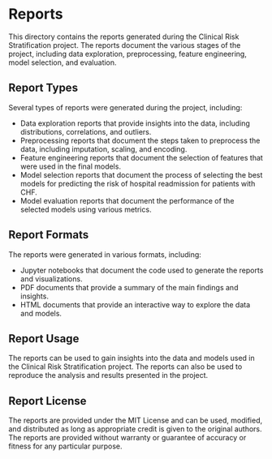 # Reports
This directory contains the reports generated during the Clinical Risk Stratification project. The reports document the various stages of the project, including data exploration, preprocessing, feature engineering, model selection, and evaluation.

## Report Types
Several types of reports were generated during the project, including:

* Data exploration reports that provide insights into the data, including distributions, correlations, and outliers.
* Preprocessing reports that document the steps taken to preprocess the data, including imputation, scaling, and encoding.
* Feature engineering reports that document the selection of features that were used in the final models.
* Model selection reports that document the process of selecting the best models for predicting the risk of hospital readmission for patients with CHF.
* Model evaluation reports that document the performance of the selected models using various metrics.

## Report Formats
The reports were generated in various formats, including:

* Jupyter notebooks that document the code used to generate the reports and visualizations.
* PDF documents that provide a summary of the main findings and insights.
* HTML documents that provide an interactive way to explore the data and models.

## Report Usage
The reports can be used to gain insights into the data and models used in the Clinical Risk Stratification project. The reports can also be used to reproduce the analysis and results presented in the project.

## Report License
The reports are provided under the MIT License and can be used, modified, and distributed as long as appropriate credit is given to the original authors. The reports are provided without warranty or guarantee of accuracy or fitness for any particular purpose.
